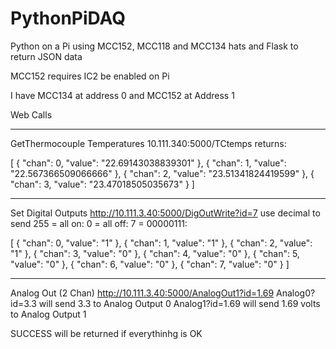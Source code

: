 # PythonPiDAQ
Python on a Pi using MCC152, MCC118 and MCC134 hats and Flask to return JSON data

MCC152 requires IC2 be enabled on Pi

I have MCC134 at address 0 and MCC152 at Address 1

Web Calls
**************************************************
GetThermocouple Temperatures
10.111.340:5000/TCtemps 
returns:

[
  {
    "chan": 0, 
    "value": "22.69143038839301"
  }, 
  {
    "chan": 1, 
    "value": "22.567366509066666"
  }, 
  {
    "chan": 2, 
    "value": "23.51341824419599"
  }, 
  {
    "chan": 3, 
    "value": "23.47018505035673"
  }
]
**************************************************
Set Digital Outputs
http://10.111.3.40:5000/DigOutWrite?id=7
use decimal to send
255 = all on:
0 = all off:
7 = 00000111:

[
  {
    "chan": 0, 
    "value": "1"
  }, 
  {
    "chan": 1, 
    "value": "1"
  }, 
  {
    "chan": 2, 
    "value": "1"
  }, 
  {
    "chan": 3, 
    "value": "0"
  }, 
  {
    "chan": 4, 
    "value": "0"
  }, 
  {
    "chan": 5, 
    "value": "0"
  }, 
  {
    "chan": 6, 
    "value": "0"
  }, 
  {
    "chan": 7, 
    "value": "0"
  }
]


**************************************************
Analog Out (2 Chan)
http://10.111.3.40:5000/AnalogOut1?id=1.69
Analog0?id=3.3 will send 3.3 to Analog Output 0
Analog1?id=1.69 will send 1.69 volts to Analog Output 1

SUCCESS will be returned if everythinhg is OK
